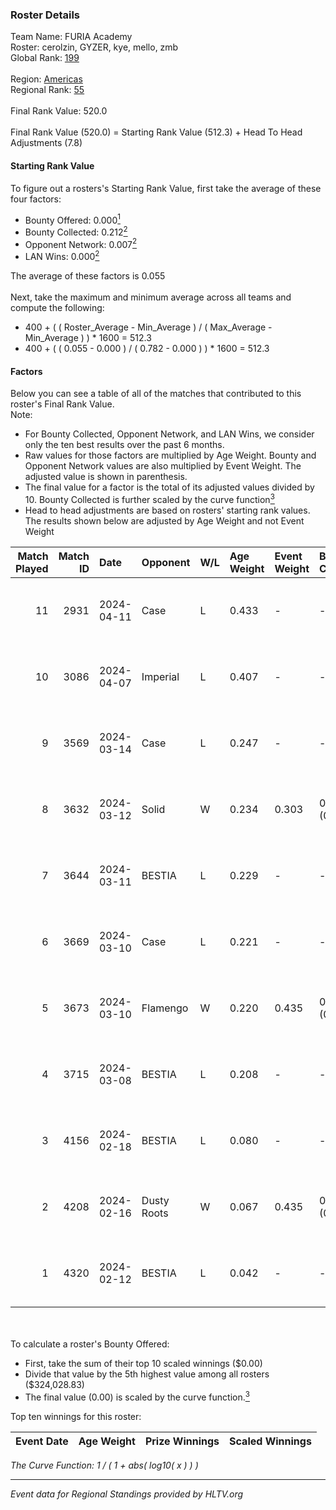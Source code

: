 ### Roster Details<br />
Team Name: FURIA Academy<br />
Roster: cerolzin, GYZER, kye, mello, zmb<br />
Global Rank: [199](../standings_global.md)<br />
<br />
Region: [Americas]( ../standings_americas.md)<br />
Regional Rank: [55]( ../standings_americas.md)<br />
<br />
Final Rank Value:  520.0<br />
<br />
Final Rank Value (520.0) = Starting Rank Value (512.3) + Head To Head Adjustments (7.8)<br />

#### Starting Rank Value<br />
To figure out a rosters's Starting Rank Value, first take the average of these four factors:<br />
- Bounty Offered: 0.000[<sup>1</sup>](#table2)
- Bounty Collected: 0.212[<sup>2</sup>](#table1)
- Opponent Network: 0.007[<sup>2</sup>](#table1)
- LAN Wins: 0.000[<sup>2</sup>](#table1)

The average of these factors is 0.055<br />
<br />
Next, take the maximum and minimum average across all teams and compute the following:<br />
- 400 + ( ( Roster_Average - Min_Average ) / ( Max_Average - Min_Average ) ) * 1600 = 512.3
- 400 + ( ( 0.055 - 0.000 ) / ( 0.782 - 0.000 ) ) * 1600 = 512.3


#### Factors<br />
Below you can see a table of all of the matches that contributed to this roster's Final Rank Value.<br />
Note:<br />

- For Bounty Collected, Opponent Network, and LAN Wins, we consider only the ten best results over the past 6 months.
- Raw values for those factors are multiplied by Age Weight. Bounty and Opponent Network values are also multiplied by Event Weight. The adjusted value is shown in parenthesis.
- The final value for a factor is the total of its adjusted values divided by 10. Bounty Collected is further scaled by the curve function[<sup>3</sup>](#curveFunction)
- Head to head adjustments are based on rosters' starting rank values. The results shown below are adjusted by Age Weight and not Event Weight
<span id="table1"></span><br />


| Match Played | Match ID | Date       | Opponent    | W/L | Age Weight | Event Weight | Bounty Collected | Opponent Network | LAN Wins  | H2H Adj. | Roster                                |
| -: | -: | :- | :- | :- | :- | :- | :- | :- | :- | -: | :- |
|           11 |     2931 | 2024-04-11 | Case        | L   | 0.433      | -            | -                | -                | -         |    -1.40 | cerolzin, GYZER, kye, mello, zmb      |
|           10 |     3086 | 2024-04-07 | Imperial    | L   | 0.407      | -            | -                | -                | -         |    -0.18 | Bruninho, cerolzin, GYZER, kye, mello |
|            9 |     3569 | 2024-03-14 | Case        | L   | 0.247      | -            | -                | -                | -         |    -0.75 | Bruninho, cerolzin, GYZER, kye, mello |
|            8 |     3632 | 2024-03-12 | Solid       | W   | 0.234      | 0.303        | 0.025 (0.002)    | 0.836 (0.059)    | 0 (0.000) |     6.58 | Bruninho, cerolzin, GYZER, kye, mello |
|            7 |     3644 | 2024-03-11 | BESTIA      | L   | 0.229      | -            | -                | -                | -         |    -0.42 | Bruninho, cerolzin, GYZER, kye, mello |
|            6 |     3669 | 2024-03-10 | Case        | L   | 0.221      | -            | -                | -                | -         |    -0.62 | Bruninho, cerolzin, GYZER, kye, mello |
|            5 |     3673 | 2024-03-10 | Flamengo    | W   | 0.220      | 0.435        | 0.000 (0.000)    | 0.015 (0.001)    | 0 (0.000) |     3.29 | Bruninho, cerolzin, GYZER, kye, mello |
|            4 |     3715 | 2024-03-08 | BESTIA      | L   | 0.208      | -            | -                | -                | -         |    -0.36 | Bruninho, cerolzin, GYZER, kye, mello |
|            3 |     4156 | 2024-02-18 | BESTIA      | L   | 0.080      | -            | -                | -                | -         |    -0.14 | Bruninho, cerolzin, GYZER, kye, mello |
|            2 |     4208 | 2024-02-16 | Dusty Roots | W   | 0.067      | 0.435        | 0.006 (0.000)    | 0.369 (0.011)    | 0 (0.000) |     1.83 | Bruninho, cerolzin, GYZER, kye, mello |
|            1 |     4320 | 2024-02-12 | BESTIA      | L   | 0.042      | -            | -                | -                | -         |    -0.07 | Bruninho, cerolzin, GYZER, kye, mello |

<br />
<span id="table2"></span><br />
To calculate a roster's Bounty Offered:<br />

- First, take the sum of their top 10 scaled winnings ($0.00)
- Divide that value by the 5th highest value among all rosters ($324,028.83)
- The final value (0.00) is scaled by the curve function.[<sup>3</sup>](#curveFunction)

Top ten winnings for this roster:<br />

| Event Date | Age Weight | Prize Winnings | Scaled Winnings |
| :- | -: | :- | :- |


<span id="curveFunction"></span>_The Curve Function: 1 / ( 1 + abs( log10( x ) ) )_<br />

---
_Event data for Regional Standings provided by HLTV.org_<br />
